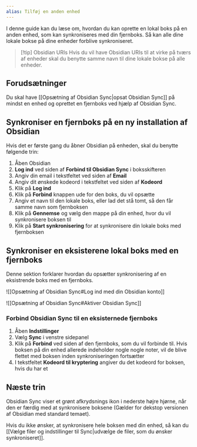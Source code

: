 ```yaml
---
alias: Tilføj en anden enhed
---
```


I denne guide kan du læse om, hvordan du kan oprette en lokal boks på en anden enhed, som kan synkroniseres med din fjernboks. Så kan alle dine lokale bokse på dine enheder forblive synkroniseret.

> [!tip] Obsidian URIs
> Hvis du vil have Obsidian URIs til at virke på tværs af enheder skal du benytte samme navn til dine lokale bokse på alle enheder.

## Forudsætninger

Du skal have [[Opsætning af Obsidian Sync|opsat Obsidian Sync]] på mindst en enhed og oprettet en fjernboks ved hjælp af Obsidian Sync.

## Synkroniser en fjernboks på en ny installation af Obsidian

Hvis det er første gang du åbner Obsidian på enheden, skal du benytte følgende trin:

1. Åben Obsidian
2. **Log ind** ved siden af **Forbind til Obsidian Sync** i boksskifteren
3. Angiv din email i tekstfeltet ved siden af **Email**
4. Angiv dit ønskede kodeord i tekstfeltet ved siden af **Kodeord**
5. Klik på **Log ind**
6. Klik på **Forbind** knappen ude for den boks, du vil opsætte
7. Angiv et navn til den lokale boks, eller lad det stå tomt, så den får samme navn som fjernboksen
8. Klik på **Gennemse** og vælg den mappe på din enhed, hvor du vil synkronisere boksen til
9. Klik på **Start synkronisering** for at synkronisere din lokale boks med fjernboksen

## Synkroniser en eksisterene lokal boks med en fjernboks

Denne sektion forklarer hvordan du opsætter synkronisering af en eksistrende boks med en fjernboks.

![[Opsætning af Obsidian Sync#Log ind med din Obsidian konto]]

![[Opsætning af Obsidian Sync#Aktiver Obsidian Sync]]

### Forbind Obsidian Sync til en eksisternede fjernboks

1. Åben **Indstillinger**
2. Vælg **Sync** i venstre sidepanel
3. Klik på **Forbind** ved siden af den fjernboks, som du vil forbinde til. Hvis boksen på din enhed allerede indeholder nogle nogle noter, vil de blive flettet med boksen inden synkroniseringen fortsætter
4. I tekstfeltet **Kodeord til kryptering** angiver du det kodeord for boksen, hvis du har et

## Næste trin

Obsidian Sync viser et grønt afkrydsnings ikon i nederste højre hjørne, når den er færdig med at synkronisere boksene (Gælder for dekstop versionen af Obsidian med standard temaet).

Hvis du ikke ønsker, at synkronisere hele boksen med din enhed, så kan du [[Vælge filer og indstillinger til Sync|udvælge de filer, som du ønsker synkroniseret]].
